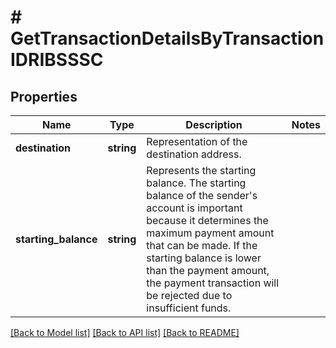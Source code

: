 # # GetTransactionDetailsByTransactionIDRIBSSSC

## Properties

Name | Type | Description | Notes
------------ | ------------- | ------------- | -------------
**destination** | **string** | Representation of the destination address. |
**starting_balance** | **string** | Represents the starting balance. The starting balance of the sender&#39;s account is important because it determines the maximum payment amount that can be made. If the starting balance is lower than the payment amount, the payment transaction will be rejected due to insufficient funds. |

[[Back to Model list]](../../README.md#models) [[Back to API list]](../../README.md#endpoints) [[Back to README]](../../README.md)
